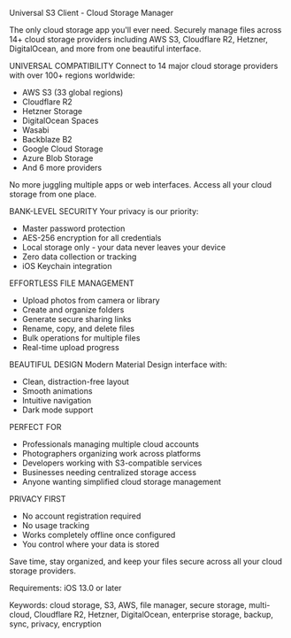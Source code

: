 Universal S3 Client - Cloud Storage Manager

The only cloud storage app you'll ever need. Securely manage files across 14+ cloud storage providers including AWS S3, Cloudflare R2, Hetzner, DigitalOcean, and more from one beautiful interface.

UNIVERSAL COMPATIBILITY
Connect to 14 major cloud storage providers with over 100+ regions worldwide:
- AWS S3 (33 global regions)
- Cloudflare R2
- Hetzner Storage
- DigitalOcean Spaces
- Wasabi
- Backblaze B2
- Google Cloud Storage
- Azure Blob Storage
- And 6 more providers

No more juggling multiple apps or web interfaces. Access all your cloud storage from one place.

BANK-LEVEL SECURITY
Your privacy is our priority:
- Master password protection
- AES-256 encryption for all credentials
- Local storage only - your data never leaves your device
- Zero data collection or tracking
- iOS Keychain integration

EFFORTLESS FILE MANAGEMENT
- Upload photos from camera or library
- Create and organize folders
- Generate secure sharing links
- Rename, copy, and delete files
- Bulk operations for multiple files
- Real-time upload progress

BEAUTIFUL DESIGN
Modern Material Design interface with:
- Clean, distraction-free layout
- Smooth animations
- Intuitive navigation
- Dark mode support

PERFECT FOR
- Professionals managing multiple cloud accounts
- Photographers organizing work across platforms
- Developers working with S3-compatible services
- Businesses needing centralized storage access
- Anyone wanting simplified cloud storage management

PRIVACY FIRST
- No account registration required
- No usage tracking
- Works completely offline once configured
- You control where your data is stored

Save time, stay organized, and keep your files secure across all your cloud storage providers.

Requirements: iOS 13.0 or later

Keywords: cloud storage, S3, AWS, file manager, secure storage, multi-cloud, Cloudflare R2, Hetzner, DigitalOcean, enterprise storage, backup, sync, privacy, encryption